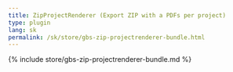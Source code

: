 ```yaml
---
title: ZipProjectRenderer (Export ZIP with a PDFs per project)
type: plugin
lang: sk
permalink: /sk/store/gbs-zip-projectrenderer-bundle.html
---
```


{% include store/gbs-zip-projectrenderer-bundle.md %}
